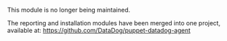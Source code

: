 This module is no longer being maintained. 

The reporting and installation modules have been merged into one project, available at:
https://github.com/DataDog/puppet-datadog-agent